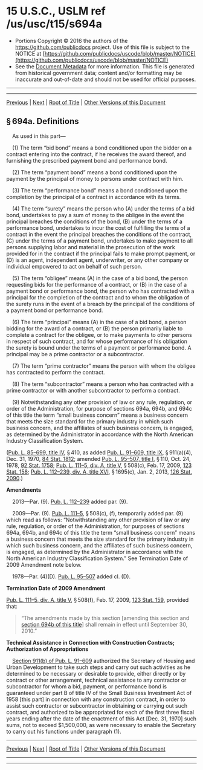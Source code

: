 ---
---

# 15 U.S.C., USLM ref /us/usc/t15/s694a

* Portions Copyright © 2016 the authors of the https://github.com/publicdocs project.
  Use of this file is subject to the NOTICE at [https://github.com/publicdocs/uscode/blob/master/NOTICE](https://github.com/publicdocs/uscode/blob/master/NOTICE)
* See the [Document Metadata](././../../../../../..//README.md) for more information.
  This file is generated from historical government data; content and/or formatting may be inaccurate and out-of-date and should not be used for official purposes.

----------
----------

[Previous](./../../../../../..//us/usc/t15/ch14B/schIV–A/ptB/m__us_usc_t15_ch14B_schIV–A_ptB.md) | [Next](./../../../../../..//us/usc/t15/ch14B/schIV–A/ptB/m__us_usc_t15_s694b.md) | [Root of Title](./../../../../../../) | [Other Versions of this Document](https://publicdocs.github.io/go/links?ns=uslm&ref=%2Fus%2Fusc%2Ft15%2Fs694a)

## § 694a. Definitions

    As used in this part—

    (1) The term “bid bond” means a bond conditioned upon the bidder on a contract entering into the contract, if he receives the award thereof, and furnishing the prescribed payment bond and performance bond.

    (2) The term “payment bond” means a bond conditioned upon the payment by the principal of money to persons under contract with him.

    (3) The term “performance bond” means a bond conditioned upon the completion by the principal of a contract in accordance with its terms.

    (4) The term “surety” means the person who (A) under the terms of a bid bond, undertakes to pay a sum of money to the obligee in the event the principal breaches the conditions of the bond, (B) under the terms of a performance bond, undertakes to incur the cost of fulfilling the terms of a contract in the event the principal breaches the conditions of the contract, (C) under the terms of a payment bond, undertakes to make payment to all persons supplying labor and material in the prosecution of the work provided for in the contract if the principal fails to make prompt payment, or (D) is an agent, independent agent, underwriter, or any other company or individual empowered to act on behalf of such person.

    (5) The term “obligee” means (A) in the case of a bid bond, the person requesting bids for the performance of a contract, or (B) in the case of a payment bond or performance bond, the person who has contracted with a principal for the completion of the contract and to whom the obligation of the surety runs in the event of a breach by the principal of the conditions of a payment bond or performance bond.

    (6) The term “principal” means (A) in the case of a bid bond, a person bidding for the award of a contract, or (B) the person primarily liable to complete a contract for the obligee, or to make payments to other persons in respect of such contract, and for whose performance of his obligation the surety is bound under the terms of a payment or performance bond. A principal may be a prime contractor or a subcontractor.

    (7) The term “prime contractor” means the person with whom the obligee has contracted to perform the contract.

    (8) The term “subcontractor” means a person who has contracted with a prime contractor or with another subcontractor to perform a contract.

    (9) Notwithstanding any other provision of law or any rule, regulation, or order of the Administration, for purpose of sections 694a, 694b, and 694c of this title the term “small business concern” means a business concern that meets the size standard for the primary industry in which such business concern, and the affiliates of such business concern, is engaged, as determined by the Administrator in accordance with the North American Industry Classification System.

([Pub. L. 85–699, title IV][/us/pl/85/699/tIV], § 410, as added [Pub. L. 91–609, title IX][/us/pl/91/609/tIX], § 911(a)(4), Dec. 31, 1970, [84 Stat. 1812][/us/stat/84/1812]; amended [Pub. L. 95–507, title I][/us/pl/95/507/tI], § 110, Oct. 24, 1978, [92 Stat. 1758][/us/stat/92/1758]; [Pub. L. 111–5, div. A, title V][/us/pl/111/5/dA/tV], § 508(c), Feb. 17, 2009, [123 Stat. 158][/us/stat/123/158]; [Pub. L. 112–239, div. A, title XVI][/us/pl/112/239/dA/tXVI], § 1695(c), Jan. 2, 2013, [126 Stat. 2090][/us/stat/126/2090].)

 __Amendments__ 

    2013—Par. (9). [Pub. L. 112–239][/us/pl/112/239] added par. (9).

    2009—Par. (9). [Pub. L. 111–5][/us/pl/111/5], § 508(c), (f), temporarily added par. (9) which read as follows: “Notwithstanding any other provision of law or any rule, regulation, or order of the Administration, for purposes of sections 694a, 694b, and 694c of this title the term “small business concern” means a business concern that meets the size standard for the primary industry in which such business concern, and the affiliates of such business concern, is engaged, as determined by the Administrator in accordance with the North American Industry Classification System.” See Termination Date of 2009 Amendment note below.

    1978—Par. (4)(D). [Pub. L. 95–507][/us/pl/95/507] added cl. (D).

 __Termination Date of 2009 Amendment__ 

[Pub. L. 111–5, div. A, title V][/us/pl/111/5/dA/tV], § 508(f), Feb. 17, 2009, [123 Stat. 159][/us/stat/123/159], provided that: 

> “The amendments made by this section \[amending this section and [section 694b of this title][/us/usc/t15/s694b]\] shall remain in effect until September 30, 2010.”

 __Technical Assistance in Connection with Construction Contracts; Authorization of Appropriations__ 

    [Section 911(b) of Pub. L. 91–609][/us/pl/91/609/s911/b] authorized the Secretary of Housing and Urban Development to take such steps and carry out such activities as he determined to be necessary or desirable to provide, either directly or by contract or other arrangement, technical assistance to any contractor or subcontractor for whom a bid, payment, or performance bond is guaranteed under part B of title IV of the Small Business Investment Act of 1958 \[this part\] in connection with any construction contract, in order to assist such contractor or subcontractor in obtaining or carrying out such contract, and authorized to be appropriated for each of the first three fiscal years ending after the date of the enactment of this Act \[Dec. 31, 1970\] such sums, not to exceed $1,500,000, as were necessary to enable the Secretary to carry out his functions under paragraph (1).

----------

[Previous](./../../../../../..//us/usc/t15/ch14B/schIV–A/ptB/m__us_usc_t15_ch14B_schIV–A_ptB.md) | [Next](./../../../../../..//us/usc/t15/ch14B/schIV–A/ptB/m__us_usc_t15_s694b.md) | [Root of Title](./../../../../../../) | [Other Versions of this Document](https://publicdocs.github.io/go/links?ns=uslm&ref=%2Fus%2Fusc%2Ft15%2Fs694a)

----------
----------

[/us/pl/85/699/tIV]: https://publicdocs.github.io/go/links?ns=uslm&ref=%2Fus%2Fpl%2F85%2F699%2FtIV
[/us/pl/91/609/tIX]: https://publicdocs.github.io/go/links?ns=uslm&ref=%2Fus%2Fpl%2F91%2F609%2FtIX
[/us/stat/84/1812]: https://publicdocs.github.io/go/links?ns=uslm&ref=%2Fus%2Fstat%2F84%2F1812
[/us/pl/95/507/tI]: https://publicdocs.github.io/go/links?ns=uslm&ref=%2Fus%2Fpl%2F95%2F507%2FtI
[/us/stat/92/1758]: https://publicdocs.github.io/go/links?ns=uslm&ref=%2Fus%2Fstat%2F92%2F1758
[/us/pl/111/5/dA/tV]: https://publicdocs.github.io/go/links?ns=uslm&ref=%2Fus%2Fpl%2F111%2F5%2FdA%2FtV
[/us/stat/123/158]: https://publicdocs.github.io/go/links?ns=uslm&ref=%2Fus%2Fstat%2F123%2F158
[/us/pl/112/239/dA/tXVI]: https://publicdocs.github.io/go/links?ns=uslm&ref=%2Fus%2Fpl%2F112%2F239%2FdA%2FtXVI
[/us/stat/126/2090]: https://publicdocs.github.io/go/links?ns=uslm&ref=%2Fus%2Fstat%2F126%2F2090
[/us/pl/112/239]: https://publicdocs.github.io/go/links?ns=uslm&ref=%2Fus%2Fpl%2F112%2F239
[/us/pl/111/5]: https://publicdocs.github.io/go/links?ns=uslm&ref=%2Fus%2Fpl%2F111%2F5
[/us/pl/95/507]: https://publicdocs.github.io/go/links?ns=uslm&ref=%2Fus%2Fpl%2F95%2F507
[/us/pl/111/5/dA/tV]: https://publicdocs.github.io/go/links?ns=uslm&ref=%2Fus%2Fpl%2F111%2F5%2FdA%2FtV
[/us/stat/123/159]: https://publicdocs.github.io/go/links?ns=uslm&ref=%2Fus%2Fstat%2F123%2F159
[/us/usc/t15/s694b]: https://publicdocs.github.io/go/links?ns=uslm&ref=%2Fus%2Fusc%2Ft15%2Fs694b
[/us/pl/91/609/s911/b]: https://publicdocs.github.io/go/links?ns=uslm&ref=%2Fus%2Fpl%2F91%2F609%2Fs911%2Fb



